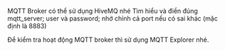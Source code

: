 MQTT Broker có thể sử dụng HiveMQ nhé
Tìm hiểu và điền đúng mqtt_server; user và password; nhớ chỉnh cả port nếu có sai khác (mặc định là 8883)

Để kiểm tra hoạt động MQTT broker thì sử dụng MQTT Explorer nhé. 

